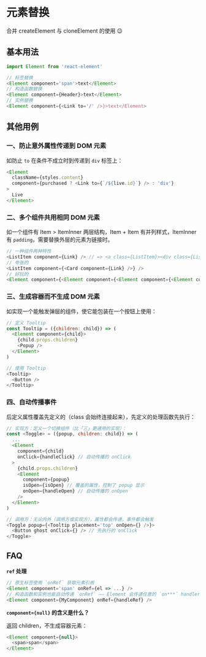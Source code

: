 # 元素替换

合并 createElement 与 cloneElement 的使用 😉


## 基本用法

```js
import Element from 'react-element'

// 标签替换
<Element component='span'>text</Element>
// 构造函数替换
<Element component={Header}>text</Element>
// 实例替换
<Element component={<Link to='/' />}>text</Element>
```

## 其他用例

### 一、防止意外属性传递到 DOM 元素

如防止 `to` 在条件不成立时到传递到 `div` 标签上：

```js
<Element
  className={styles.content}
  component={purchased ? <Link to={`/${live.id}`} /> : 'div'}
>
  Live
</Element>
```

### 二、多个组件共用相同 DOM 元素

如一个组件有 Item > ItemInner 两层结构，Item + Item 有并列样式，ItemInner 有 `padding`，需要替换外层的元素为链接时。

```js
// 一种组件两种特性
<ListItem component={Link} /> // => <a class={ListItem}><div class={ListItemContent}>...</
// 夸张的
<ListItem component={<Card component={Link} />} />
// 好玩的
<Element component={<Element component={<Element component={<Element component='span' />} />} />}>
```

### 三、生成容器而不生成 DOM 元素

如实现一个能触发弹层的组件，使它能包装在一个按钮上使用：

```js
// 定义 Tooltip
const Tooltip = ({children: child}) => (
  <Element component={child}>
    {child.props.children}
    <Popup />
  </Element>
)

// 使用 Tooltip
<Tooltip>
  <Button />
</Tooltip>
```

### 四、自动传播事件

后定义属性覆盖先定义的（class 会始终连接起来），先定义的处理函数先执行：

```js
// 实现方：定义一个切换组件（比「三」更通用的实现）：
const <Toggle> = ({popup, children: child}) => (
  ...
  <Element
    component={child}
    onClick={handleClick} // 自动传播的 onClick
  >
    {child.props.children}
    <Element
      component={popup}
      isOpen={isOpen} // 覆盖的属性，控制了 popup 显示
      onOpen={handleOpen} // 自动传播的 onOpen
    />
  </Element>
)

// 调用方：无论内外（调用方或实现方），属性都会传递，事件都会触发
<Toggle popup={<Tooltip placement='top' onOpen={} />}>
  <Button ghost onClick={} /> // 先执行的 onClick
</Toggle>
```

## FAQ

**`ref` 处理**

```js
// 原生标签使用 `onRef` 获取元素引用
<Element component='span' onRef={el => ...} />
// 构造函数和实例也能自动传递 `onRef` —— Element 会传递任意的 `on***` handler
<Element component={MyComponent} onRef={handleRef} />
```

**`component={null}` 的含义是什么？**

返回 children，不生成容器元素：

```js
<Element component={null}>
  <span>span</span>
</Element>
```
